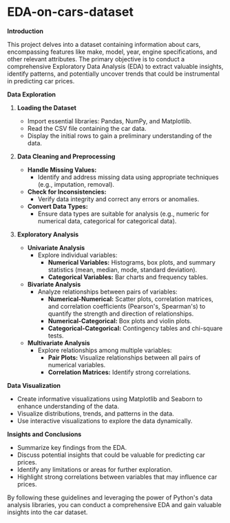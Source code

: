 # EDA-on-cars-dataset

**Introduction**

This project delves into a dataset containing information about cars, encompassing features like make, model, year, engine specifications, and other relevant attributes. The primary objective is to conduct a comprehensive Exploratory Data Analysis (EDA) to extract valuable insights, identify patterns, and potentially uncover trends that could be instrumental in predicting car prices.

**Data Exploration**

1. **Loading the Dataset**
   - Import essential libraries: Pandas, NumPy, and Matplotlib.
   - Read the CSV file containing the car data.
   - Display the initial rows to gain a preliminary understanding of the data.

2. **Data Cleaning and Preprocessing**
   - **Handle Missing Values:**
     - Identify and address missing data using appropriate techniques (e.g., imputation, removal).
   - **Check for Inconsistencies:**
     - Verify data integrity and correct any errors or anomalies.
   - **Convert Data Types:**
     - Ensure data types are suitable for analysis (e.g., numeric for numerical data, categorical for categorical data).

3. **Exploratory Analysis**
   - **Univariate Analysis**
     - Explore individual variables:
       - **Numerical Variables:** Histograms, box plots, and summary statistics (mean, median, mode, standard deviation).
       - **Categorical Variables:** Bar charts and frequency tables.
   - **Bivariate Analysis**
     - Analyze relationships between pairs of variables:
       - **Numerical-Numerical:** Scatter plots, correlation matrices, and correlation coefficients (Pearson's, Spearman's) to quantify the strength and direction of relationships.
       - **Numerical-Categorical:** Box plots and violin plots.
       - **Categorical-Categorical:** Contingency tables and chi-square tests.
   - **Multivariate Analysis**
     - Explore relationships among multiple variables:
       - **Pair Plots:** Visualize relationships between all pairs of numerical variables.
       - **Correlation Matrices:** Identify strong correlations.

**Data Visualization**

- Create informative visualizations using Matplotlib and Seaborn to enhance understanding of the data.
- Visualize distributions, trends, and patterns in the data.
- Use interactive visualizations to explore the data dynamically.

**Insights and Conclusions**

- Summarize key findings from the EDA.
- Discuss potential insights that could be valuable for predicting car prices.
- Identify any limitations or areas for further exploration.
- Highlight strong correlations between variables that may influence car prices.

By following these guidelines and leveraging the power of Python's data analysis libraries, you can conduct a comprehensive EDA and gain valuable insights into the car dataset.
